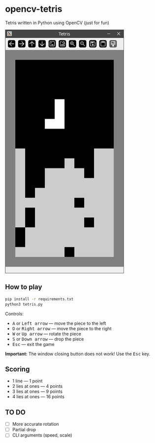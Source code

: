 # opencv-tetris

Tetris written in Python using OpenCV
(just for fun)

![screenshot](screenshot.png)


## How to play

```sh
pip install -r requirements.txt
python3 tetris.py
```

Controls:
- <kbd>A</kbd> or <kbd>Left arrow</kbd> — move the piece to the left
- <kbd>D</kbd> or <kbd>Right arrow</kbd> — move the piece to the right
- <kbd>W</kbd> or <kbd>Up arrow</kbd> — rotate the piece 
- <kbd>S</kbd> or <kbd>Down arrow</kbd> — drop the piece
- <kbd>Esc</kbd> — exit the game

**Important:**
The window closing button does not work! Use the <kbd>Esc</kbd> key.


## Scoring

- 1 line — 1 point
- 2 lies at ones — 4 points
- 3 lies at ones — 9 points
- 4 lies at ones — 16 points


## TO DO

- [ ] More accurate rotation
- [ ] Partial drop
- [ ] CLI arguments (speed, scale)
